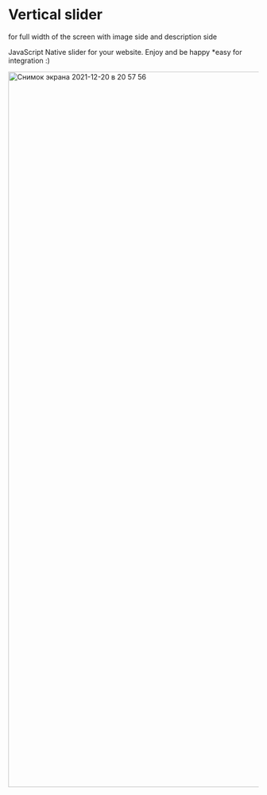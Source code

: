 <h1>Vertical slider</h1> for full width of the screen with image side and description side

JavaScript Native slider for your website. Enjoy and be happy
*easy for integration :)

<img width="1440" alt="Снимок экрана 2021-12-20 в 20 57 56" src="https://user-images.githubusercontent.com/75133315/146804279-7e7c1ed9-fe6d-4445-b354-6a60e80efb95.png">
